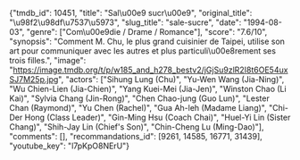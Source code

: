 {"tmdb_id": 10451, "title": "Sal\u00e9 sucr\u00e9", "original_title": "\u98f2\u98df\u7537\u5973", "slug_title": "sale-sucre", "date": "1994-08-03", "genre": ["Com\u00e9die / Drame / Romance"], "score": "7.6/10", "synopsis": "Comment M. Chu, le plus grand cuisinier de Taipei, utilise son art pour communiquer avec les autres et plus particuli\u00e8rement ses trois filles.", "image": "https://image.tmdb.org/t/p/w185_and_h278_bestv2/jGjSu9zlR2I8t6OE54uxSJ7M25p.jpg", "actors": ["Sihung Lung (Chu)", "Yu-Wen Wang (Jia-Ning)", "Wu Chien-Lien (Jia-Chien)", "Yang Kuei-Mei (Jia-Jen)", "Winston Chao (Li Kai)", "Sylvia Chang (Jin-Rong)", "Chen Chao-jung (Guo Lun)", "Lester Chan (Raymond)", "Yu Chen (Rachel)", "Gua Ah-leh (Madame Liang)", "Chi-Der Hong (Class Leader)", "Gin-Ming Hsu (Coach Chai)", "Huel-Yi Lin (Sister Chang)", "Shih-Jay Lin (Chief's Son)", "Chin-Cheng Lu (Ming-Dao)"], "comments": [], "recommandations_id": [9261, 14585, 16771, 31439], "youtube_key": "l7pKpO8NErU"}
